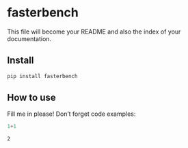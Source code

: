 # fasterbench


<!-- WARNING: THIS FILE WAS AUTOGENERATED! DO NOT EDIT! -->

This file will become your README and also the index of your
documentation.

## Install

``` sh
pip install fasterbench
```

## How to use

Fill me in please! Don’t forget code examples:

``` python
1+1
```

    2
